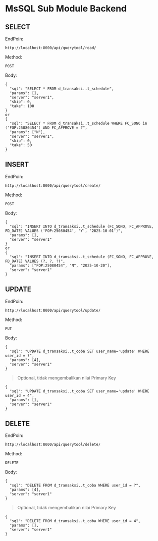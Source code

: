 # MsSQL Sub Module Backend

## SELECT
EndPoin:
```
http://localhost:8000/api/querytool/read/
```
Method:
```
POST
```
Body:
```
{
  "sql": "SELECT * FROM d_transaksi..t_schedule",
  "params": [],
  "server": "server1",
  "skip": 0,
  "take": 100
}
or
{
  "sql": "SELECT * FROM d_transaksi..t_schedule WHERE FC_SONO in ('FOP:25080454') AND FC_APPROVE = ?",
  "params": ["N"],
  "server": "server1",
  "skip": 0,
  "take": 50
}

```

## INSERT
EndPoin:
```
http://localhost:8000/api/querytool/create/
```
Method:
```
POST
```
Body:
```
{
  "sql": "INSERT INTO d_transaksi..t_schedule (FC_SONO, FC_APPROVE, FD_DATE) VALUES ('FOP:25080454', 'Y', '2025-10-01')",
  "params": [],
  "server": "server1"
}
or
{
  "sql": "INSERT INTO d_transaksi..t_schedule (FC_SONO, FC_APPROVE, FD_DATE) VALUES (?, ?, ?)",
  "params": ["FOP:25080454", "N", "2025-10-20"],
  "server": "server1"
}
```

## UPDATE
EndPoin:
```
http://localhost:8000/api/querytool/update/
```
Method:
```
PUT
```
Body:
```
{
  "sql": "UPDATE d_transaksi..t_coba SET user_name='update' WHERE user_id = ?",
  "params": [4],
  "server": "server1"
}
```

>Optional, tidak mengembalikan nilai Primary Key
```
{
  "sql": "UPDATE d_transaksi..t_coba SET user_name='update' WHERE user_id = 4",
  "params": [],
  "server": "server1"
}
```

## DELETE
EndPoin:
```
http://localhost:8000/api/querytool/delete/
```
Method:
```
DELETE
```
Body:
```
{
  "sql": "DELETE FROM d_transaksi..t_coba WHERE user_id = ?",
  "params": [4],
  "server": "server1"
}
```

>Optional, tidak mengembalikan nilai Primary Key
```
{
  "sql": "DELETE FROM d_transaksi..t_coba WHERE user_id = 4",
  "params": [],
  "server": "server1"
}
```


